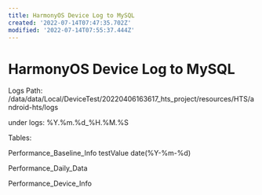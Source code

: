 ```yaml
---
title: HarmonyOS Device Log to MySQL
created: '2022-07-14T07:47:35.702Z'
modified: '2022-07-14T07:55:37.444Z'
---
```


# HarmonyOS Device Log to MySQL

Logs Path:
/data/data/Local/DeviceTest/20220406163617_hts_project/resources/HTS/android-hts/logs

under logs:
%Y.%m.%d_%H.%M.%S

Tables:

Performance_Baseline_Info
testValue date(%Y-%m-%d)

Performance_Daily_Data


Performance_Device_Info




